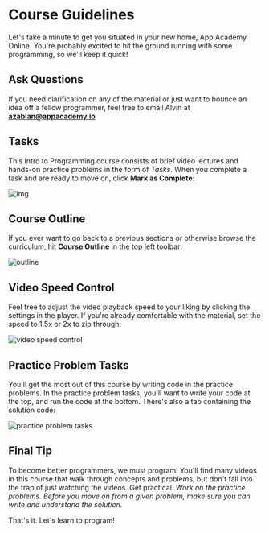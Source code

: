 # Course Guidelines

Let's take a minute to get you situated in your new home, App Academy Online. You're probably excited to hit the ground running with some programming, so we'll keep it quick!

## Ask Questions

If you need clarification on any of the material or just want to bounce an idea off a fellow programmer, feel free to email Alvin at **azablan@appacademy.io**

## Tasks

This Intro to Programming course consists of brief video lectures and hands-on practice problems in the form of *Tasks*. When you complete a task and are ready to move on, click **Mark as Complete**:

![img](https://i.imgur.com/JFvu45y.png)

## Course Outline

If you ever want to go back to a previous sections or otherwise browse the curriculum, hit **Course Outline** in the top left toolbar:

![outline](https://media.giphy.com/media/1k11UDBspxmfAhWyT1/giphy.gif)


## Video Speed Control

Feel free to adjust the video playback speed to your liking by clicking the settings in the player. If you're already comfortable with the material, set the speed to 1.5x or 2x to zip through:

![video speed control](https://media.giphy.com/media/vv1GFfWu1JSAFRkjhp/giphy.gif)

## Practice Problem Tasks

You'll get the most out of this course by writing code in the practice problems. In the practice problem tasks, you'll want to write your code at the top, and run the code at the bottom. There's also a tab containing the solution code:

![practice problem tasks](https://media.giphy.com/media/2yyFQunpB9YbkykJGK/giphy.gif)

## Final Tip

To become better programmers, we must program! You'll find many videos in this course that walk through concepts and problems, but don't fall into the trap of just watching the videos. Get practical. *Work on the practice problems. Before you move on from a given problem, make sure you can write and understand the solution.*

That's it. Let's learn to program!